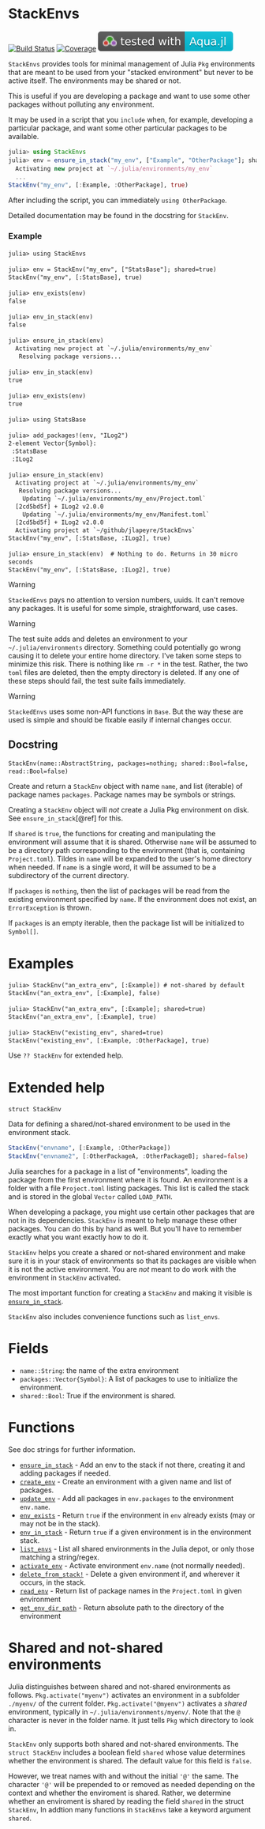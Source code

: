 # StackEnvs

[![Build Status](https://github.com/jlapeyre/StackEnvs.jl/actions/workflows/CI.yml/badge.svg?branch=main)](https://github.com/jlapeyre/StackEnvs.jl/actions/workflows/CI.yml?query=branch%3Amain)
[![Coverage](https://codecov.io/gh/jlapeyre/StackEnvs.jl/branch/main/graph/badge.svg)](https://codecov.io/gh/jlapeyre/StackEnvs.jl)
[![Aqua QA](https://raw.githubusercontent.com/JuliaTesting/Aqua.jl/master/badge.svg)](https://github.com/JuliaTesting/Aqua.jl)

`StackEnvs` provides tools for minimal management of Julia `Pkg` environments that are meant to be used from your "stacked environment" but never to be active itself. The environments may be shared or not.

This is useful if you are developing a package and want to use some other packages without polluting any environment.

It may be used in a script that you `include` when, for example, developing a particular package, and want some other particular
packages to be available.

```julia
julia> using StackEnvs
julia> env = ensure_in_stack("my_env", ["Example", "OtherPackage"]; shared=true)
  Activating new project at `~/.julia/environments/my_env`
  ...
StackEnv("my_env", [:Example, :OtherPackage], true)
```

After including the script, you can immediately `using OtherPackage`.

Detailed documentation may be found in the docstring for `StackEnv`.

### Example

```julia-repl
julia> using StackEnvs

julia> env = StackEnv("my_env", ["StatsBase"]; shared=true)
StackEnv("my_env", [:StatsBase], true)

julia> env_exists(env)
false

julia> env_in_stack(env)
false

julia> ensure_in_stack(env)
  Activating new project at `~/.julia/environments/my_env`
   Resolving package versions...

julia> env_in_stack(env)
true

julia> env_exists(env)
true

julia> using StatsBase

julia> add_packages!(env, "ILog2")
2-element Vector{Symbol}:
 :StatsBase
 :ILog2

julia> ensure_in_stack(env)
  Activating project at `~/.julia/environments/my_env`
   Resolving package versions...
    Updating `~/.julia/environments/my_env/Project.toml`
  [2cd5bd5f] + ILog2 v2.0.0
    Updating `~/.julia/environments/my_env/Manifest.toml`
  [2cd5bd5f] + ILog2 v2.0.0
  Activating project at `~/github/jlapeyre/StackEnvs`
StackEnv("my_env", [:StatsBase, :ILog2], true)

julia> ensure_in_stack(env)  # Nothing to do. Returns in 30 micro seconds
StackEnv("my_env", [:StatsBase, :ILog2], true)
```


> [!WARNING]
> `StackedEnvs` pays no attention to version numbers, uuids. It can't remove any packages. It is useful for some simple, straightforward, use cases.

> [!WARNING]
> The test suite adds and deletes an environment to your `~/.julia/environments` directory. Something could potentially go wrong causing it to delete your entire home directory. I've taken some steps to minimize this risk. There is nothing like `rm -r *` in the test. Rather, the two `toml` files are deleted, then the empty directory is deleted. If any one of these steps should fail, the test suite fails immediately.

> [!WARNING]
> `StackedEnvs` uses some non-API functions in `Base`. But the way these are used is simple and should be fixable easily if internal changes occur.

## Docstring

    StackEnv(name::AbstractString, packages=nothing; shared::Bool=false, read::Bool=false)

Create and return a `StackEnv` object with name `name`, and list (iterable) of package names `packages`.
Package names may be symbols or strings.

Creating a `StackEnv` object will *not* create a Julia Pkg environment on disk. See `ensure_in_stack`[@ref] for this.

If `shared` is `true`, the functions for creating and manipulating the environment will assume that it is shared.
Otherwise `name` will be assumed to be a directory path corresponding to the environment (that is, containing `Project.toml`).
Tildes in `name` will be expanded to the user's home directory when needed. If `name` is a single word, it will be
assumed to be a subdirectory of the current directory.

If `packages` is `nothing`, then the list of packages will be read from the existing environment specified by `name`.
If the environment does not exist, an `ErrorException` is thrown.

If `packages` is an empty iterable, then the package list will be initialized to `Symbol[]`.

# Examples

```jldoctest
julia> StackEnv("an_extra_env", [:Example]) # not-shared by default
StackEnv("an_extra_env", [:Example], false)

julia> StackEnv("an_extra_env", [:Example]; shared=true)
StackEnv("an_extra_env", [:Example], true)

julia> StackEnv("existing_env", shared=true)
StackEnv("existing_env", [:Example, :OtherPackage], true)
```

Use `?? StackEnv` for extended help.

# Extended help

    struct StackEnv

Data for defining a shared/not-shared environment to be used in the environment stack.

```julia
StackEnv("envname", [:Example, :OtherPackage])
StackEnv("envname2", [:OtherPackageA, :OtherPackageB]; shared=false)
```

Julia searches for a package in a list of "environments", loading the package from the
first environment where it is found. An environment is a folder with a file `Project.toml`
listing packages. This list is called the stack and is stored in the global `Vector` called `LOAD_PATH`.

When developing a package, you might use certain other packages that are not in its
dependencies. `StackEnv` is meant to help manage these other packages. You can do this by
hand as well.  But you'll have to remember exactly what you want exactly how to do it.

`StackEnv` helps you create a shared or not-shared environment and make sure it is in your stack of environments
so that its packages are visible when it is not the active environment. You are *not* meant
to do work with the environment in `StackEnv` activated.

The most important function for creating a `StackEnv` and making it visible is [`ensure_in_stack`](@ref).

`StackEnv` also includes convenience functions such as `list_envs`.

# Fields
- `name::String`: the name of the extra environment
- `packages::Vector{Symbol}`: A list of packages to use to initialize the environment.
- `shared::Bool`: True if the environment is shared.

# Functions

See doc strings for further information.
* [`ensure_in_stack`](@ref) - Add an env to the stack if not there, creating it and adding packages if needed.
* [`create_env`](@ref) - Create an environment with a given name and list of packages.
* [`update_env`](@ref) - Add all packages in `env.packages` to the environment `env.name`.
* [`env_exists`](@ref) - Return `true` if the environment in `env` already exists (may or may not be in the stack).
* [`env_in_stack`](@ref) - Return `true` if a given environment is in the environment stack.
* [`list_envs`](@ref) - List all shared environments in the Julia depot, or only those matching a string/regex.
* [`activate_env`](@ref) - Activate environment `env.name` (not normally needed).
* [`delete_from_stack!`](@ref) - Delete a given environment if, and wherever it occurs, in the stack.
* [`read_env`](@ref) - Return list of package names in the `Project.toml` in given environment
* [`get_env_dir_path`](@ref) - Return absolute path to the directory of the environment

# Shared and not-shared environments

Julia distinguishes between shared and not-shared environments as follows.
`Pkg.activate("myenv")` activates an environment in a subfolder `./myenv/` of the current folder.
`Pkg.activate("@myenv")` activates a *shared* environment, typically in `~/.julia/environments/myenv/`.
Note that the `@` character is never in the folder name. It just tells `Pkg` which directory to look in.

`StackEnv` only supports both shared and not-shared environments. The `struct StackEnv` includes
a boolean field `shared` whose value determines whether the environment is shared. The default value
for this field is `false`.

However, we treat names with and without the initial `'@'` the same.
The character `'@'` will be prepended to or removed as needed depending on the context and whether the enviroment is shared.
Rather, we determine whether an enviroment is shared by reading the field `shared` in the struct `StackEnv`,
In addtion many functions in `StackEnvs` take a keyword argument `shared`.

<!-- LocalWords:  StackEnvs julia env StackEnv PackA StackedEnvs uuids toml repl ILog2 -->
<!-- LocalWords:  StatsBase 2cd5bd5f -->
